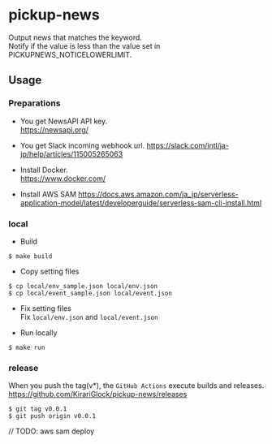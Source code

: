 # pickup-news
Output news that matches the keyword.  
Notify if the value is less than the value set in PICKUPNEWS_NOTICELOWERLIMIT.

## Usage
### Preparations
- You get NewsAPI API key.  
https://newsapi.org/

- You get Slack incoming webhook url.
https://slack.com/intl/ja-jp/help/articles/115005265063

- Install Docker.  
https://www.docker.com/

- Install AWS SAM
https://docs.aws.amazon.com/ja_jp/serverless-application-model/latest/developerguide/serverless-sam-cli-install.html

### local
- Build
```
$ make build
```

- Copy setting files
```
$ cp local/env_sample.json local/env.json
$ cp local/event_sample.json local/event.json
```

- Fix setting files  
Fix `local/env.json` and `local/event.json`

- Run locally
```
$ make run
```

### release
When you push the tag(v*), the `GitHub Actions` execute builds and releases.  
https://github.com/KirariGlock/pickup-news/releases  

```
$ git tag v0.0.1
$ git push origin v0.0.1
```

// TODO: aws sam deploy
